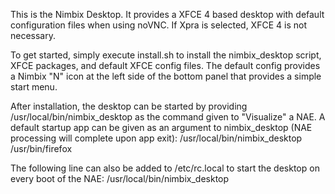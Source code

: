 This is the Nimbix Desktop. It provides a XFCE 4 based desktop with default
configuration files when using noVNC. If Xpra is selected, XFCE 4 is not
necessary.

To get started, simply execute install.sh to install the nimbix_desktop script,
XFCE packages, and default XFCE config files.  The default config provides a
Nimbix "N" icon at the left side of the bottom panel that provides a simple
start menu.

After installation, the desktop can be started by providing
/usr/local/bin/nimbix_desktop as the command given to "Visualize" a NAE.  A
default startup app can be given as an argument to nimbix_desktop (NAE
processing will complete upon app exit):
/usr/local/bin/nimbix_desktop /usr/bin/firefox

The following line can also be added to /etc/rc.local to start the desktop
on every boot of the NAE:
/usr/local/bin/nimbix_desktop

